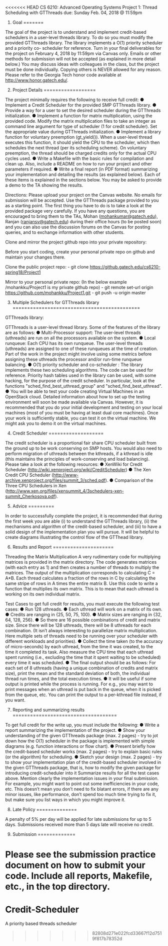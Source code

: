 <<<<<<< HEAD
                   CS 6210: Advanced Operating Systems
                Project 1: Thread Scheduling with GTThreads
                    due: Sunday Feb. 04, 2018 @ 11:59pm

1. Goal
=======

The goal of the project is to understand and implement credit-based schedulers
in a user-level threads library. To do so you must modify the provided GTThreads
library. The library implements a O(1) priority scheduler and a priority co-
scheduler for reference.
Turn in your final deliverables for the project on February 4, 2018 by 11:59pm
via Canvas only. Emails or other methods for submission will not be accepted
(as explained in more detail below.)
You may discuss ideas with colleagues in the class, but the project must be done
individually. Copying others is NEVER allowed for any reason. Please refer to
the Georgia Tech honor code available at http://www.honor.gatech.edu/.

2. Project Details
==================

The project minimally requires the following to receive full credit:
● Implement a Credit Scheduler for the provided SMP GTThreads library.
● Provide a way for a user to set the desired scheduler during the GTThreads
initialization.
● Implement a function for matrix multiplication, using the provided code.
Modify the matrix multiplication files to take an integer as command line
argument for type of scheduler (1 for credit scheduler). Set the appropriate
value during GTThreads initialization.
● Implement a library function for voluntary preemption (gt_yield()). When a
user-level thread executes this function, it should yield the CPU to the
scheduler, which then schedules the next thread (per its scheduling scheme).
On voluntary preemption, the thread should be charged credits only for the
actual CPU cycles used.
● Write a Makefile with the basic rules for compilation and clean up. Also,
include a README on how to run your project and other parameters if
required.
● Write a final report (in PDF format) summarizing your implementation and
detailing the results (as explained below).
Each of these items is explained in the sections below. You may be asked to
provide a demo to the TA showing the results.

Directions:
Please upload your project on the Canvas website. No emails for submission will
be accepted. Use the GTThreads package provided to you as a starting point. The
first thing you have to do is to take a look at the provided package very
carefully. If you have any questions, you are encouraged to bring them to the
TAs, Mohan (mohankumar@gatech.edu), Ranjan (ranjansv@gatech.edu) during
their office hours (to be posted soon) and you can also use the discussion
forums on the Canvas for posting queries, and to exchange information with other
students.

Clone and mirror the project github repo into your private repository:

Before you start coding, create your personal private repo on github and
maintain your changes there.

Clone the public project repo:
       - git clone https://github.gatech.edu/cs6210-spring18/Project1

Mirror to your personal private repo:
       (In the below example /mohankku/Project1 is my private github repo)
       - git remote set-url origin https://github.com/mohankku/Project1.git
       - git push -u origin master

3. Multiple Schedulers for GTThreads library
============================================

GTThreads library:

GTThreads is a user-level thread library. Some of the features of the library
are as follows:
● Multi-Processor support: The user-level threads (uthreads) are run on all the
processors available on the system.
● Local runqueue: Each CPU has its own runqueue. The user-level threads
(uthreads) are assigned to one of these runqueues at the time of creation.
Part of the work in the project might involve using some metrics before
assigning these uthreads the processor and/or run-time runqueue balancing.
● O(1) priority scheduler and co-scheduler : The library implements these two
scheduling algorithms. The code can be used for reference. Priority hash
tables used in the library can be used, with some hacking, for the purpose of
the credit scheduler. In particular, look at the functions
"sched_find_best_uthread_group" and "sched_find_best_uthread".
● You will be able to test your code creating Virtual Machines in an OpenStack
cloud. Detailed information about how to set up the testing environment will
soon be made available via Canvas. However, it is recommended that you
do your initial development and testing on your local machines (most of you
must be having at least dual core machines). Once your work is sufficiently
stable, you can test it on the virtual machine. We might ask you to demo it on
the virtual machines.

4. Credit Scheduler
===================

The credit scheduler is a proportional fair share CPU scheduler built from the
ground up to be work conserving on SMP hosts. You would also need to perform
migration of uthreads between the kthreads, if a kthread is idle (this maintains
the principles of work-conserving and load balancing). Please take a look at the
following resources:
● XenWiki for Credit Scheduler
  (http://wiki.xenproject.org/wiki/CreditScheduler)
● The Xen Credit CPU Scheduler
  (http://www-archive.xenproject.org/files/summit_3/sched.pdf).
● Comparison of the Three CPU Schedulers in Xen
  (http://www.xen.org/files/xensummit_4/3schedulers-xen-summit_Cherkosova.pdf).

5. Advice
=========

In order to successfully complete the project, it is recommended that during the
first week you are able (i) to understand the GTThreads library, (ii) the
mechanisms and algorithm of the credit-based scheduler, and (iii) to have a
solid design of the implementation plan you will pursue. It will be helpful to
create diagrams illustrating the control flow of the GTThead library.

6. Results and Report
=====================

Threading the Matrix Multiplication
A very rudimentary code for multiplying matrices is provided in the matrix
directory. The code generates matrices (with each entry as 1) and then creates a
number of threads to multiply the matrices. The output of the multiplication
corresponds to calculating C = A*B. Each thread calculates a fraction of the
rows in C by calculating the same stripe of rows in A times the entire matrix B.
Use this code to write a function that multiplies its own matrix. This is to
mean that each uthread is working on its own individual matrix.

Test Cases to get full credit for results, you must execute the following test
cases:
● Run 128 uthreads.
● Each uthread will work on a matrix of its own.
● Credits are ranging in {25, 50, 75, 100}.
● Matrix sizes are ranging in {32, 64, 128, 256}.
● So there are 16 possible combinations of credit and matrix size. Since there
will be 128 uthreads, there will be 8 uthreads for each combination. (It isn’t
always interesting to parallelize matrix multiplication. Here multiple sets of
threads need to be running over your scheduler with different workloads
and priorities).
● Collect the time taken (to the accuracy of micro-seconds) by each uthread,
from the time it was created, to the time it completed its task. Also measure
the CPU time that each uthread spent running (i.e., excluding the time that it
spent waiting to be scheduled) every time it was scheduled.
● The final output should be as follows: For each set of 8 uthreads (having a
unique combination of credits and matrix size), print the mean and the
standard deviation of both, the individual thread run times, and the total
execution times.
● It will be useful if some output is printed while the process is running. For
e.g., you may want to print messages when an uthread is put back in the
queue, when it is picked from the queue, etc. You can print the output to a
per-kthread file instead, if you want.

7. Reporting and summarizing results
====================================

To get full credit for the write up, you must include the following:
● Write a report summarizing the implementation of the project.
● Show your understanding of the given GTThreads package (max. 2 pages) -
try to jot down how the O(1) scheduler in the package is implemented with
simple diagrams (e.g. function interactions or flow chart).
● Present briefly how the credit-based scheduler works (max. 2 pages) - try to
explain basic rules (or the algorithm) for scheduling.
● Sketch your design (max. 2 pages) - try to show your implementation plan of
the credit-based scheduler involved in the given GTThreads package, that is,
how to modify the given package for introducing credit-scheduler into it
Summarize results for all the test cases above.
Mention clearly the implementation issues in your final submission. For
example, you might want to point out some inefficiencies in your code, etc.
This doesn’t mean you don’t need to fix blatant errors, if there are any minor
issues, like performance, don’t spend too much time trying to fix it, but make
sure you list ways in which you might improve it.

8. Late Policy
==============

A penalty of 5% per day will be applied for late submissions for up to 5 days.
Submissions received more than 5 days late will receive no credit.

9. Submission
=============

Please see the submission practice document on how to submit your code. Include
all reports, Makefile, etc., in the top directory.
=======
# Credit-Scheduler
A priority based threads scheduler
>>>>>>> 82808d271e022fcd33667f12d7519f817b78352d

